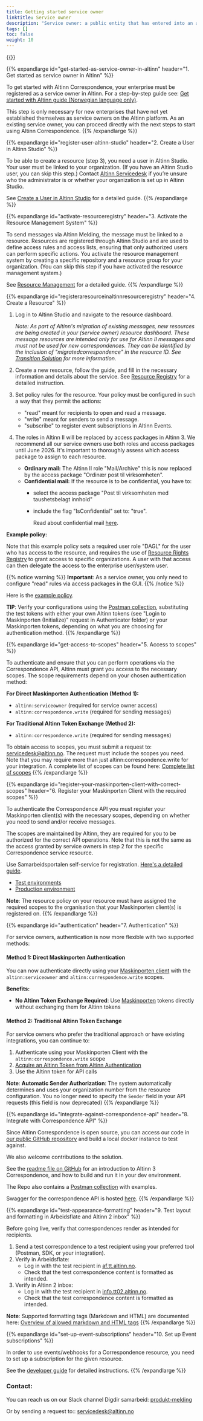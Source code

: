 ```yaml
---
title: Getting started service owner
linktitle: Service owner
description: "Service owner: a public entity that has entered into an agreement to configure and manage services in Altinn, such as a messaging service."
tags: []
toc: false
weight: 10
---
```


{{<children />}}

{{% expandlarge id="get-started-as-service-owner-in-altinn" header="1. Get started as service owner in Altinn" %}}

To get started with Altinn Correspondence, your enterprise must be registered as a service owner in Altinn. For a step-by-step guide see:
[Get started with Altinn guide (Norwegian language only)](https://www.altinndigital.no/kom-i-gang/guide-kom-i-gang-med-altinn/).

This step is only necessary for new enterprises that have not yet established themselves as service owners on the Altinn platform. As an existing service owner, you can proceed directly with the next steps to start using Altinn Correspondence.
{{% /expandlarge %}}

{{% expandlarge id="register-user-altinn-studio" header="2. Create a User in Altinn Studio" %}}

To be able to create a resource (step 3), you need a user in Altinn Studio. Your user must be linked to your organization. (If you have an Altinn Studio user, you can skip this step.) Contact [Altinn Servicedesk](mailto:tjenesteeier@altinn.no) if you’re unsure who the administrator is or whether your organization is set up in Altinn Studio.

See [Create a User in Altinn Studio](https://docs.altinn.studio/en/altinn-studio/v8/getting-started/create-user/) for a detailed guide.
{{% /expandlarge %}}

{{% expandlarge id="activate-resourceregistry" header="3. Activate the Resource Management System" %}}

To send messages via Altinn Melding, the message must be linked to a resource. Resources are registered through Altinn Studio and are used to define access rules and access lists, ensuring that only authorized users can perform specific actions.
You activate the resource management system by creating a specific repository and a resource group for your organization. (You can skip this step if you have activated the resource management system.)

See [Resource Management](https://docs.altinn.studio/authorization/getting-started/resource-admin-studio/#create-the-resource-admin-repository-for-the-organization) for a detailed guide.
{{% /expandlarge %}}

{{% expandlarge id="registeraresourceinaltinnresourceregistry" header="4. Create a Resource" %}}

1. Log in to Altinn Studio and navigate to the resource dashboard.
   
   *Note: As part of Altinn's migration of existing messages, new resources are being created in your (service owner) resource dashboard. These message resources are intended only for use for Altinn II messages and must not be used for new correspondences. They can be identified by the inclusion of "migratedcorrespondence" in the resource ID. See [Transition Solution](https://docs.altinn.studio/en/correspondence/transition/) for more information.*
2. Create a new resource, follow the guide, and fill in the necessary information and details about the service. See [Resource Registry](https://docs.altinn.studio/authorization/guides/resource-owner/create-resource-resource-admin/#step-1-create-resource) for a detailed instruction.
3. Set policy rules for the resource. Your policy must be configured in such a way that they permit the actions:
   - "read" meant for recipients to open and read a message.
   - "write" meant for senders to send a message.
   - "subscribe" to register event subscriptions in Altinn Events.
4. The roles in Altinn II will be replaced by access packages in Altinn 3. We recommend all our service owners use both roles and access packages until June 2026. It's important to thoroughly assess which access package to assign to each resource. 
   - **Ordinary mail:** The Altinn II role "Mail/Archive" this is now replaced by the access package "Ordinær post til virksomheten".
   - **Confidential mail:** If the resource is to be confidential, you have to:
      - select the access package "Post til virksomheten med taushetsbelagt innhold"
      - include the flag "IsConfidential" set to: "true".

         Read about confidential mail [here](https://docs.altinn.studio/en/correspondence/explanation/taushetsbelagt-post/).

**Example policy:**

Note that this example policy sets a required user role "DAGL" for the user who has access to the resource, and requires the use of [Resource Rights Registry](https://docs.altinn.studio/authorization/what-do-you-get/resourceregistry/rrr/) to grant access to specific organizations.
A user with that access can then delegate the access to the enterprise user/system user.

{{% notice warning  %}}
**Important**: As a service owner, you only need to configure "read" rules via access packages in the GUI.
{{% /notice %}}

Here is the [example policy](https://docs.altinn.studio/correspondence/getting-started/ExamplePolicy.xml).

**TIP**: Verify your configurations using the [Postman collection](https://github.com/Altinn/altinn-correspondence/blob/main/altinn-correspondence-postman-collection.json), substituting the test tokens with either your own Altinn tokens (see "Login to Maskinporten (Initialize)" request in Authenticator folder) or your Maskinporten tokens, depending on what you are choosing for authentication method.
{{% /expandlarge %}}

{{% expandlarge id="get-access-to-scopes" header="5. Access to scopes" %}}

To authenticate and ensure that you can perform operations via the Correspondence API, Altinn must grant you access to the necessary scopes. The scope requirements depend on your chosen authentication method:

**For Direct Maskinporten Authentication (Method 1):**
- `altinn:serviceowner` (required for service owner access)
- `altinn:correspondence.write` (required for sending messages)

**For Traditional Altinn Token Exchange (Method 2):**
- `altinn:correspondence.write` (required for sending messages)

To obtain access to scopes, you must submit a request to: [servicedesk@altinn.no](mailto:servicedesk@altinn.no).
The request must include the scopes you need. Note that you may require more than just altinn:correspondence.write for your integration. A complete list of scopes can be found here:
[Complete list of scopes](https://docs.altinn.studio/api/authentication/digdirscopes/)
{{% /expandlarge %}}

{{% expandlarge id="register-your-maskinporten-client-with-correct-scopes" header="6. Register your Maskinporten Client with the required scopes" %}}

To authenticate the Correspondence API you must register your Maskinporten client(s) with the necessary scopes, depending on whether you need to send and/or receive messages.

The scopes are maintained by Altinn, they are required for you to be authorized for the correct API operations. Note that this is not the same as the access granted by service owners in step 2 for the specific Correspondence service resource.

Use Samarbeidsportalen self-service for registration. [Here's a detailed guide](https://docs.digdir.no/docs/Maskinporten/maskinporten_sjolvbetjening_web#innlogging-og-tilgang).

- [Test environments](https://sjolvbetjening.test.samarbeid.digdir.no/)
- [Production environment](https://sjolvbetjening.samarbeid.digdir.no/)

**Note**: The resource policy on your resource must have assigned the required scopes to the organisation that your Maskinporten client(s) is registered on.
{{% /expandlarge %}}

{{% expandlarge id="authentication" header="7. Authentication" %}}

For service owners, authentication is now more flexible with two supported methods:

#### Method 1: Direct Maskinporten Authentication

You can now authenticate directly using your [Maskinporten client](https://docs.digdir.no/docs/Maskinporten/maskinporten_guide_apikonsument.html) with the `altinn:serviceowner` and `altinn:correspondence.write` scopes.

**Benefits:**
- **No Altinn Token Exchange Required**: Use [Maskinporten](https://docs.digdir.no/docs/Maskinporten/maskinporten_guide_apikonsument.html) tokens directly without exchanging them for Altinn tokens


#### Method 2: Traditional Altinn Token Exchange

For service owners who prefer the traditional approach or have existing integrations, you can continue to:

1. Authenticate using your Maskinporten Client with the `altinn:correspondence.write` scope
2. [Acquire an Altinn Token from Altinn Authentication](https://docs.altinn.studio/authorization/getting-started/authentication/#exchange-a-jwt-token-from-an-external-token-provider)
3. Use the Altinn token for API calls

**Note**: **Automatic Sender Authorization**: The system automatically determines and uses your organization number from the resource configuration. You no longer need to specify the `Sender` field in your API requests (this field is now deprecated)
{{% /expandlarge %}}

{{% expandlarge id="integrate-against-correspondence-api" header="8. Integrate with Correspondence API" %}}

Since Altinn Correspondence is open source, you can access our code in [our public GitHub repository](https://github.com/Altinn/altinn-correspondence) and build a local docker instance to test against.

We also welcome contributions to the solution.

See the [readme file on GitHub](https://github.com/Altinn/altinn-correspondence/blob/main/README.md) for an introduction to Altinn 3 Correspondence, and how to build and run it in your dev environment.

The Repo also contains a [Postman collection](https://github.com/Altinn/altinn-correspondence/blob/main/altinn-correspondence-postman-collection.json) with examples.

Swagger for the correspondence API is hosted [here](https://docs.altinn.studio/api/correspondence/spec/).
{{% /expandlarge %}}

{{% expandlarge id="test-appearance-formatting" header="9. Test layout and formatting in Arbeidsflate and Altinn 2 inbox" %}}

Before going live, verify that correspondences render as intended for recipients.

1. Send a test correspondence to a test recipient using your preferred tool (Postman, SDK, or your integration).
2. Verify in Arbeidsflate:
   - Log in with the test recipient in [af.tt.altinn.no](https://af.tt.altinn.no/).
   - Check that the test correspondence content is formatted as intended.
3. Verify in Altinn 2 inbox:
   - Log in with the test recipient in [info.tt02.altinn.no](https://info.tt02.altinn.no/).
   - Check that the test correspondence content is formatted as intended.

**Note**: Supported formatting tags (Markdown and HTML) are documented here: [Overview of allowed markdown and HTML tags](https://docs.altinn.studio/dialogporten/reference/front-end/front-channel-embeds/#markdown-and-html)
{{% /expandlarge %}}

{{% expandlarge id="set-up-event-subscriptions" header="10. Set up Event subscriptions" %}}

In order to use events/webhooks for a Correspondence resource, you need to set up a subscription for the given resource.

See the [developer guide](https://docs.altinn.studio/correspondence/getting-started/developer-guides/events) for detailed instructions.
{{% /expandlarge %}}


### Contact:

You can reach us on our Slack channel Digdir samarbeid: [produkt-melding](https://digdir-samarbeid.slack.com/archives/C068VA4SXFD)

Or by sending a request to:: [servicedesk@altinn.no](mailto:servicedesk@altinn.no)